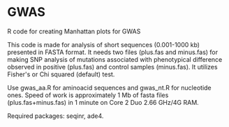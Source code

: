 # GWAS
R code for creating Manhattan plots for GWAS

This code is made for analysis of short sequences (0.001-1000 kb) presented in FASTA format. It needs two files (plus.fas and minus.fas) for making SNP analysis of mutations associated with phenotypical difference observed in positive (plus.fas) and control samples (minus.fas). It utilizes Fisher's or Chi squared (default) test.

Use gwas_aa.R for aminoacid sequences and gwas_nt.R for nucleotide ones. Speed of work is approximately 1 Mb of fasta files (plus.fas+minus.fas) in 1 minute on Core 2 Duo 2.66 GHz/4G RAM.

Required packages: seqinr, ade4.
